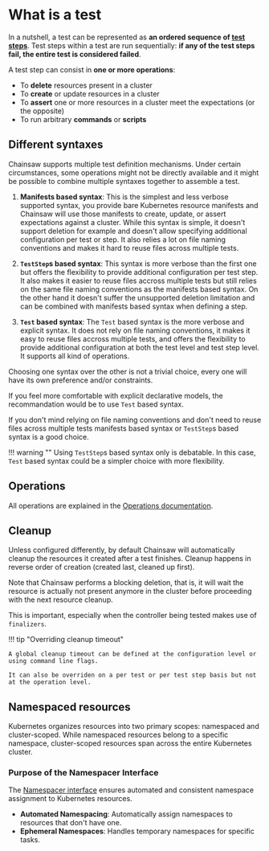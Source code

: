 # What is a test

In a nutshell, a test can be represented as **an ordered sequence of [test steps](../steps/index.md)**. Test steps within a test are run sequentially: **if any of the test steps fail, the entire test is considered failed**.

A test step can consist in **one or more operations**:

- To **delete** resources present in a cluster
- To **create** or update resources in a cluster
- To **assert** one or more resources in a cluster meet the expectations (or the opposite)
- To run arbitrary **commands** or **scripts**

## Different syntaxes

Chainsaw supports multiple test definition mechanisms. Under certain circumstances, some operations might not be directly available and it might be possible to combine multiple syntaxes together to assemble a test.

1. **Manifests based syntax**:
This is the simplest and less verbose supported syntax, you provide bare Kubernetes resource manifests and Chainsaw will use those manifests to create, update, or assert expectations against a cluster.
While this syntax is simple, it doesn't support deletion for example and doesn't allow specifying additional configuration per test or step.
It also relies a lot on file naming conventions and makes it hard to reuse files across multiple tests.

1. **`TestStep`s based syntax**:
This syntax is more verbose than the first one but offers the flexibility to provide additional configuration per test step.
It also makes it easier to reuse files accross multiple tests but still relies on the same file naming conventions as the manifests based syntax.
On the other hand it doesn't suffer the unsupported deletion limitation and can be combined with manifests based syntax when defining a step.

1. **`Test` based syntax**:
The `Test` based syntax is the more verbose and explicit syntax. It does not rely on file naming conventions, it makes it easy to reuse files accross multiple tests, and offers the flexibility to provide additional configuration at both the test level and test step level.
It supports all kind of operations.

Choosing one syntax over the other is not a trivial choice, every one will have its own preference and/or constraints.

If you feel more comfortable with explicit declarative models, the recommandation would be to use `Test` based syntax.

If you don't mind relying on file naming conventions and don't need to reuse files across multiple tests manifests based syntax or `TestStep`s based syntax is a good choice.

!!! warning ""
    Using `TestStep`s based syntax only is debatable. In this case, `Test` based syntax could be a simpler choice with more flexibility.

## Operations

All operations are explained in the [Operations documentation](../operations/index.md).

## Cleanup

Unless configured differently, by default Chainsaw will automatically cleanup the resources it created after a test finishes.
Cleanup happens in reverse order of creation (created last, cleaned up first).

Note that Chainsaw performs a blocking deletion, that is, it will wait the resource is actually not present anymore in the cluster before proceeding with the next resource cleanup.

This is important, especially when the controller being tested makes use of `finalizers`.

!!! tip "Overriding cleanup timeout"

    A global cleanup timeout can be defined at the configuration level or using command line flags.

    It can also be overriden on a per test or per test step basis but not at the operation level.

## Namespaced resources

Kubernetes organizes resources into two primary scopes: namespaced and cluster-scoped. While namespaced resources belong to a specific namespace, cluster-scoped resources span across the entire Kubernetes cluster.

### Purpose of the Namespacer Interface

The [Namespacer interface](https://github.com/kyverno/chainsaw/blob/main/pkg/runner/namespacer/namespacer.go) ensures automated and consistent namespace assignment to Kubernetes resources.

- **Automated Namespacing**: Automatically assign namespaces to resources that don't have one.
- **Ephemeral Namespaces**: Handles temporary namespaces for specific tasks.
